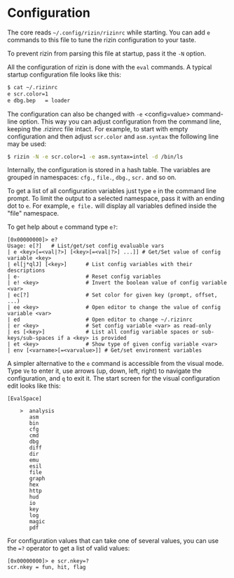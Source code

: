 # Configuration

The core reads `~/.config/rizin/rizinrc` while starting. You can add `e` commands to this file to tune the rizin configuration to your taste.

To prevent rizin from parsing this file at startup, pass it the `-N` option.

All the configuration of rizin is done with the `eval` commands. A typical startup configuration file looks like this:
```sh
$ cat ~/.rizinrc
e scr.color=1
e dbg.bep   = loader
```
The configuration can also be changed with `-e` <config=value> command-line option. This way you can adjust configuration from the command line, keeping the .rizinrc file intact. For example, to start with empty configuration and then adjust `scr.color` and `asm.syntax` the following line may be used:
```sh
$ rizin -N -e scr.color=1 -e asm.syntax=intel -d /bin/ls
```
Internally, the configuration is stored in a hash table. The variables are grouped in namespaces: `cfg.`, `file.`, `dbg.`, `scr.` and so on.

To get a list of all configuration variables just type `e` in the command line
prompt. To limit the output to a selected namespace, pass it with an ending dot to `e`. For example, `e file.` will display all variables defined inside the "file" namespace.

To get help about `e` command type `e?`:

```
[0x00000000]> e?
Usage: e[?]   # List/get/set config evaluable vars
| e <key>[=<val|?>] [<key>[=<val|?>] ...]] # Get/Set value of config variable <key>
| el[j*qlJ] [<key>]      # List config variables with their descriptions
| e-                     # Reset config variables
| e! <key>               # Invert the boolean value of config variable <var>
| ec[?]                  # Set color for given key (prompt, offset, ...)
| ee <key>               # Open editor to change the value of config variable <var>
| ed                     # Open editor to change ~/.rizinrc
| er <key>               # Set config variable <var> as read-only
| es [<key>]             # List all config variable spaces or sub-keys/sub-spaces if a <key> is provided
| et <key>               # Show type of given config variable <var>
| env [<varname>[=<varvalue>]] # Get/set environment variables
```

A simpler alternative to the `e` command is accessible from the visual mode. Type `Ve` to enter it, use arrows (up, down, left, right) to navigate the configuration, and `q` to exit it. The start screen for the visual configuration edit looks like this:

```
[EvalSpace]

    >  analysis
       asm
       bin
       cfg
       cmd
       dbg
       diff
       dir
       emu
       esil
       file
       graph
       hex
       http
       hud
       io
       key
       log
       magic
       pdf
```

For configuration values that can take one of several values, you can use the `=?` operator to get a list
of valid values:

```
[0x00000000]> e scr.nkey=?
scr.nkey = fun, hit, flag
```
